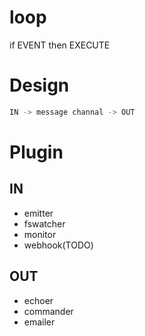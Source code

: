 # loop

if EVENT then EXECUTE

# Design

```bash
IN -> message channal -> OUT
```

# Plugin

## IN

* emitter
* fswatcher
* monitor
* webhook(TODO)

## OUT

* echoer
* commander
* emailer
